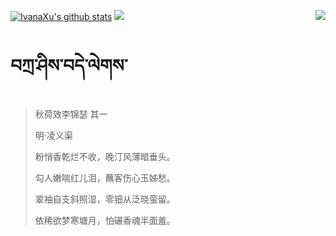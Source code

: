 [![IvanaXu's github stats](https://github-readme-stats.vercel.app/api?username=IvanaXu&show_icons=true&theme=vue-dark)](https://github.com/anuraghazra/github-readme-stats)
<img align="right" src="https://github-readme-stats.vercel.app/api/top-langs/?username=IvanaXu&langs_count=7&theme=graywhite" />
<img src="https://github-readme-stats.vercel.app/api/wakatime?username=IvanaXu&layout=compact&langs_count=6&theme=vue-dark&&custom_title=Programming Times(Jul 29 2021-)" />
# བཀྲ་ཤིས་བདེ་ལེགས་
> 秋荷效李锦瑟 其一
>
> 明·凌义渠
>
> 粉悄香乾烂不收，晚汀风薄暗垂头。
> 
> 勾人嫩喘红儿泪，蘸客伤心玉姊愁。
> 
> 翠袖自支斜照湿，零钿从泛晓萤留。
> 
> 依稀欲梦寒塘月，怕碾香魂半面羞。